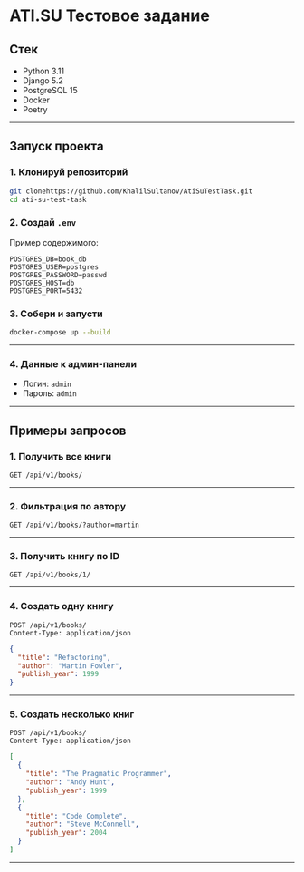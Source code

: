 # ATI.SU Тестовое задание

## Стек

- Python 3.11
- Django 5.2
- PostgreSQL 15
- Docker
- Poetry

---

## Запуск проекта

### 1. Клонируй репозиторий

```bash
git clonehttps://github.com/KhalilSultanov/AtiSuTestTask.git
cd ati-su-test-task
````

### 2. Создай `.env`

Пример содержимого:

```env
POSTGRES_DB=book_db
POSTGRES_USER=postgres
POSTGRES_PASSWORD=passwd
POSTGRES_HOST=db
POSTGRES_PORT=5432
```

### 3. Собери и запусти

```bash
docker-compose up --build
```

---

### 4. Данные к админ-панели

* Логин: `admin`
* Пароль: `admin`

---

## Примеры запросов

### 1. Получить все книги

```http
GET /api/v1/books/
```

---

### 2. Фильтрация по автору

```http
GET /api/v1/books/?author=martin
```

---

### 3. Получить книгу по ID

```http
GET /api/v1/books/1/
```

---

### 4. Создать одну книгу

```http
POST /api/v1/books/
Content-Type: application/json
```

```json
{
  "title": "Refactoring",
  "author": "Martin Fowler",
  "publish_year": 1999
}
```

---

### 5. Создать несколько книг

```http
POST /api/v1/books/
Content-Type: application/json
```

```json
[
  {
    "title": "The Pragmatic Programmer",
    "author": "Andy Hunt",
    "publish_year": 1999
  },
  {
    "title": "Code Complete",
    "author": "Steve McConnell",
    "publish_year": 2004
  }
]
```

---
